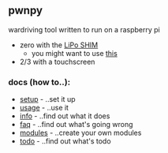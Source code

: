 ## pwnpy
wardriving tool written to run on a raspberry pi 
- zero with the [LiPo SHIM](https://shop.pimoroni.com/products/lipo-shim) <br>
    - you might want to use [this](https://github.com/smthnspcl/clean-shutdown)
- 2/3 with a touchscreen

### docs (how to..):
- [setup](https://github.com/smthnspcl/pwnpy/tree/master/docs/setup.md) - ..set it up
- [usage](https://github.com/smthnspcl/pwnpy/tree/master/docs/usage.md) - ..use it
- [info](https://github.com/smthnspcl/pwnpy/tree/master/docs/info.md) - ..find out what it does
- [faq](https://github.com/smthnspcl/pwnpy/tree/master/docs/faq.md) - ..find out what's going wrong
- [modules](https://github.com/smthnspcl/pwnpy/tree/master/docs/modules.md) - ..create your own modules
- [todo](https://github.com/smthnspcl/pwnpy/tree/master/docs/todo.md) - ..find out what's todo
